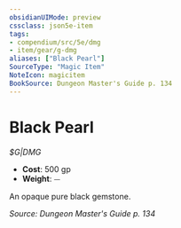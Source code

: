 ```yaml
---
obsidianUIMode: preview
cssclass: json5e-item
tags:
- compendium/src/5e/dmg
- item/gear/g-dmg
aliases: ["Black Pearl"]
SourceType: "Magic Item"
NoteIcon: magicitem
BookSource: Dungeon Master's Guide p. 134
---
```

# Black Pearl
*$G|DMG*  

- **Cost**: 500 gp
- **Weight**: ⏤

An opaque pure black gemstone.

*Source: Dungeon Master's Guide p. 134*